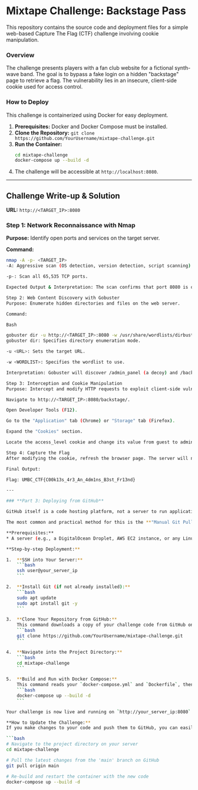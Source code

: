 # Mixtape Challenge: Backstage Pass

This repository contains the source code and deployment files for a simple web-based Capture The Flag (CTF) challenge involving cookie manipulation.

### Overview

The challenge presents players with a fan club website for a fictional synth-wave band. The goal is to bypass a fake login on a hidden "backstage" page to retrieve a flag. The vulnerability lies in an insecure, client-side cookie used for access control.

### How to Deploy

This challenge is containerized using Docker for easy deployment.

1.  **Prerequisites:** Docker and Docker Compose must be installed.
2.  **Clone the Repository:** `git clone https://github.com/YourUsername/mixtape-challenge.git`
3.  **Run the Container:**
    ```bash
    cd mixtape-challenge
    docker-compose up --build -d
    ```
4.  The challenge will be accessible at `http://localhost:8080`.

---

## Challenge Write-up & Solution

**URL:** `http://<TARGET_IP>:8080`

### Step 1: Network Reconnaissance with Nmap

**Purpose:** Identify open ports and services on the target server.

**Command:**
```bash
nmap -A -p- <TARGET_IP>
-A: Aggressive scan (OS detection, version detection, script scanning).

-p-: Scan all 65,535 TCP ports.

Expected Output & Interpretation: The scan confirms that port 8080 is open and running an Apache HTTP server, identifying it as our primary target.

Step 2: Web Content Discovery with Gobuster
Purpose: Enumerate hidden directories and files on the web server.

Command:

Bash

gobuster dir -u http://<TARGET_IP>:8080 -w /usr/share/wordlists/dirbuster/directory-list-2.3-medium.txt
gobuster dir: Specifies directory enumeration mode.

-u <URL>: Sets the target URL.

-w <WORDLIST>: Specifies the wordlist to use.

Interpretation: Gobuster will discover /admin_panel (a decoy) and /backstage (the real challenge).

Step 3: Interception and Cookie Manipulation
Purpose: Intercept and modify HTTP requests to exploit client-side vulnerabilities. The easiest method is using browser developer tools.

Navigate to http://<TARGET_IP>:8080/backstage/.

Open Developer Tools (F12).

Go to the "Application" tab (Chrome) or "Storage" tab (Firefox).

Expand the "Cookies" section.

Locate the access_level cookie and change its value from guest to admin.

Step 4: Capture the Flag
After modifying the cookie, refresh the browser page. The server will now grant you access, and the flag will be displayed.

Final Output:

Flag: UMBC_CTF{C00k13s_4r3_An_4dm1ns_B3st_Fr13nd}

---

### **Part 3: Deploying from GitHub**

GitHub itself is a code hosting platform, not a server to run applications. You cannot "run" the Docker container *on* `github.com`. Instead, you use GitHub as the central source of your code, and you deploy that code to a server.

The most common and practical method for this is the **"Manual Git Pull on a Server"** workflow.

**Prerequisites:**
* A server (e.g., a DigitalOcean Droplet, AWS EC2 instance, or any Linux VM) with Docker and Docker Compose installed.

**Step-by-step Deployment:**

1.  **SSH into Your Server:**
    ```bash
    ssh user@your_server_ip
    ```

2.  **Install Git (if not already installed):**
    ```bash
    sudo apt update
    sudo apt install git -y
    ```

3.  **Clone Your Repository from GitHub:**
    This command downloads a copy of your challenge code from GitHub onto your server.
    ```bash
    git clone https://github.com/YourUsername/mixtape-challenge.git
    ```

4.  **Navigate into the Project Directory:**
    ```bash
    cd mixtape-challenge
    ```

5.  **Build and Run with Docker Compose:**
    This command reads your `docker-compose.yml` and `Dockerfile`, then builds and starts the container.
    ```bash
    docker-compose up --build -d
    ```

Your challenge is now live and running on `http://your_server_ip:8080`!

**How to Update the Challenge:**
If you make changes to your code and push them to GitHub, you can easily update the running application on your server:

```bash
# Navigate to the project directory on your server
cd mixtape-challenge

# Pull the latest changes from the 'main' branch on GitHub
git pull origin main

# Re-build and restart the container with the new code
docker-compose up --build -d
